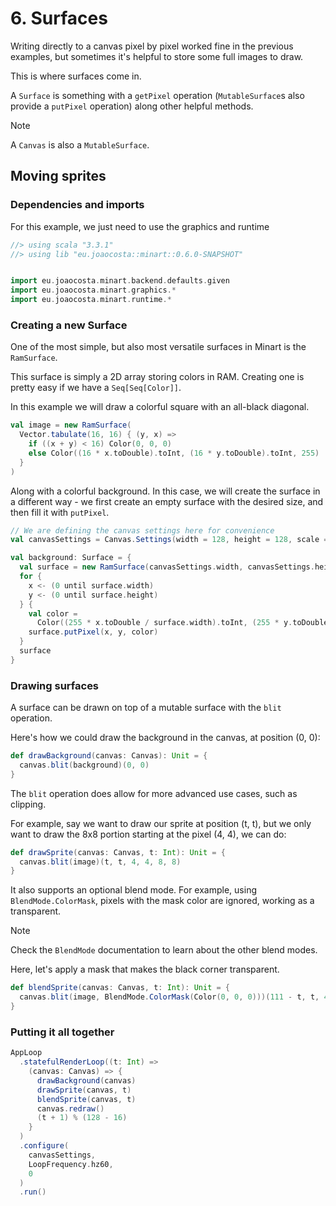 # 6. Surfaces


Writing directly to a canvas pixel by pixel worked fine in the previous examples, but sometimes it's helpful to store some full images to draw.

This is where surfaces come in.

A `Surface` is something with a `getPixel` operation (`MutableSurface`s also provide a `putPixel` operation) along other helpful methods.

> [!NOTE]
> A `Canvas` is also a `MutableSurface`.

## Moving sprites

### Dependencies and imports

For this example, we just need to use the graphics and runtime

```scala
//> using scala "3.3.1"
//> using lib "eu.joaocosta::minart::0.6.0-SNAPSHOT"


import eu.joaocosta.minart.backend.defaults.given
import eu.joaocosta.minart.graphics.*
import eu.joaocosta.minart.runtime.*
```

### Creating a new Surface

One of the most simple, but also most versatile surfaces in Minart is the `RamSurface`.

This surface is simply a 2D array storing colors in RAM. Creating one is pretty easy if we have a `Seq[Seq[Color]]`.

In this example we will draw a colorful square with an all-black diagonal.

```scala
val image = new RamSurface(
  Vector.tabulate(16, 16) { (y, x) =>
    if ((x + y) < 16) Color(0, 0, 0)
    else Color((16 * x.toDouble).toInt, (16 * y.toDouble).toInt, 255)
  }
)
```

Along with a colorful background. In this case, we will create the surface in a different way - we first create an empty surface with the desired size, and then fill it with `putPixel`.

```scala
// We are defining the canvas settings here for convenience
val canvasSettings = Canvas.Settings(width = 128, height = 128, scale = Some(4))

val background: Surface = {
  val surface = new RamSurface(canvasSettings.width, canvasSettings.height, Color(0, 0, 0))
  for {
    x <- (0 until surface.width)
    y <- (0 until surface.height)
  } {
    val color =
      Color((255 * x.toDouble / surface.width).toInt, (255 * y.toDouble / surface.height).toInt, 255)
    surface.putPixel(x, y, color)
  }
  surface
}
```

### Drawing surfaces

A surface can be drawn on top of a mutable surface with the `blit` operation.

Here's how we could draw the background in the canvas, at position (0, 0):

```scala
def drawBackground(canvas: Canvas): Unit = {
  canvas.blit(background)(0, 0)
}
```

The `blit` operation does allow for more advanced use cases, such as clipping.

For example, say we want to draw our sprite at position (t, t), but we only want to draw the 8x8 portion starting at the pixel (4, 4), we can do:

```scala
def drawSprite(canvas: Canvas, t: Int): Unit = {
  canvas.blit(image)(t, t, 4, 4, 8, 8)
}
```

It also supports an optional blend mode.
For example, using `BlendMode.ColorMask`, pixels with the mask color are ignored, working as a transparent.

> [!NOTE]
> Check the `BlendMode` documentation to learn about the other blend modes.

Here, let's apply a mask that makes the black corner transparent.

```scala
def blendSprite(canvas: Canvas, t: Int): Unit = {
  canvas.blit(image, BlendMode.ColorMask(Color(0, 0, 0)))(111 - t, t, 4, 4, 8, 8)
}
```

### Putting it all together

```scala
AppLoop
  .statefulRenderLoop((t: Int) =>
    (canvas: Canvas) => {
      drawBackground(canvas)
      drawSprite(canvas, t)
      blendSprite(canvas, t)
      canvas.redraw()
      (t + 1) % (128 - 16)
    }
  )
  .configure(
    canvasSettings,
    LoopFrequency.hz60,
    0
  )
  .run()
```
